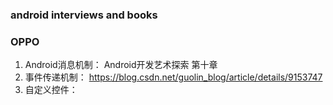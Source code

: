 ### android interviews and books

### OPPO
1. Android消息机制： Android开发艺术探索 第十章
2. 事件传递机制： https://blog.csdn.net/guolin_blog/article/details/9153747
3. 自定义控件：
